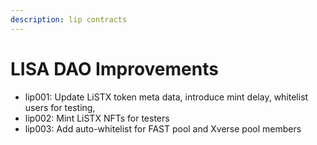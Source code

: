 ```yaml
---
description: lip contracts
---
```


# LISA DAO Improvements

* lip001: Update LiSTX token meta data, introduce mint delay, whitelist users for testing,&#x20;
* lip002: Mint LiSTX NFTs for testers
* lip003: Add auto-whitelist for FAST pool and Xverse pool members
